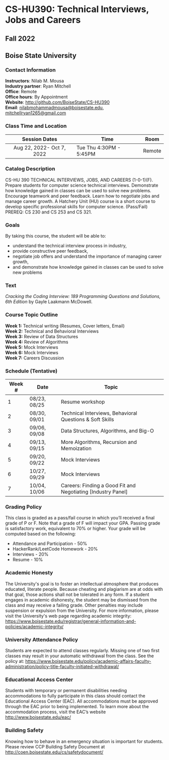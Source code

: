 # CS-HU390: Technical Interviews, Jobs and Careers
## Fall 2022
## Boise State University


### Contact Information

**Instructors**: Nilab M. Mousa  
**Industry partner**: Ryan Mitchell  
**Office**: Remote  
**Office hours**: By Appointment  
**Website**: http://github.com/BoiseState/CS-HU390  
**Email**: nilabmohammadmousa@boisestate.edu, mitchellryan1265@gmail.com  

### Class Time and Location
|     Session Dates     | Time                   | Room    |
|:---------------------:|------------------------|---------|
|Aug 22, 2022- Oct 7, 2022 | Tue Thu 4:30PM - 5:45PM | Remote |

### Catalog Description
CS-HU 390 TECHNICAL INTERVIEWS, JOBS, AND CAREERS (1-0-1)(F). Prepare students
for computer science technical interviews. Demonstrate how knowledge gained in
classes can be used to solve new problems. Encourage teamwork and peer feedback.
Learn how to negotiate jobs and manage career growth. A Hatchery Unit (HU) course
is a short course to develop specific professional skills for computer science.
(Pass/Fail) PREREQ: CS 230 and CS 253 and CS 321.

### Goals

By taking this course, the student will be able to:

* understand the technical interview process in industry,
* provide constructive peer feedback,
* negotiate job offers and understand the importance of managing career growth,
* and demonstrate how knowledge gained in classes can be used to solve new problems


### Text
*Cracking the Coding Interview: 189 Programming Questions and Solutions, 6th Edition* by
Gayle Laakmann McDowell.


### Course Topic Outline
**Week 1:** Technical writing (Resumes, Cover letters, Email)  
**Week 2:** Technical and Behavioral Interviews  
**Week 3:** Review of Data Structures  
**Week 4:** Review of Algorithms  
**Week 5:** Mock Interviews  
**Week 6:** Mock Interviews  
**Week 7:** Careers Discussion  

### Schedule (Tentative)
| Week # | Date  | Topic                                                        |
|--------|-------|--------------------------------------------------------------|
| 1      | 08/23, 08/25 | Resume workshop                                              |
| 2      | 08/30, 09/01 | Technical Interviews, Behavioral Questions & Soft Skills     |
| 3      | 09/06, 09/08 | Data Structures, Algorithms, and Big-O                       |
| 4      | 09/13, 09/15 | More Algorithms, Recursion and Memoization                                    |
| 5      | 09/20, 09/22 | Mock Interviews                                              |
| 6      | 10/27, 09/29 | Mock Interviews                                              |
| 7      | 10/04, 10/06 | Careers: Finding a Good Fit and Negotiating [Industry Panel] |



### Grading Policy
This class is graded as a pass/fail course in which you’ll received a final grade of P or
F. Note that a grade of F will impact your GPA. Passing grade is satisfactory work, equivalent
to 70% or higher. Your grade will be computed based on the following:

* Attendance and Participation - 50%
* HackerRank/LeetCode Homework - 20%
* Interviews - 20%
* Resume - 10%


### Academic Honesty
The University's goal is to foster an intellectual atmosphere that produces educated,
literate people. Because cheating and plagiarism are at odds with that goal, those
actions shall not be tolerated in any form. If a student engages in academic
dishonesty, the student may be dismissed from the class and may receive a failing
grade. Other penalties may include suspension or expulsion from the University.
For more information, please visit the University's web page regarding academic integrity:
https://www.boisestate.edu/registrar/general-information-and-policies/academic-integrity/


### University Attendance Policy
Students are expected to attend classes regularly. Missing one of two first classes
may result in your automatic withdrawal from the class. See the policy at:
https://www.boisestate.edu/policy/academic-affairs-faculty-administration/policy-title-faculty-initiated-withdrawal/

### Educational Access Center
Students with temporary or permanent disabilities needing accommodations to fully participate
in this class should contact the Educational Access Center (EAC). All accommodations must
be approved through the EAC prior to being implemented. To learn more about the accommodation
process, visit the EAC’s website http://www.boisestate.edu/eac/


### Building Safety
Knowing how to behave in an emergency situation is important for students.
Please review CCP Building Safety Document at
http://coen.boisestate.edu/cs/safetydocument/

